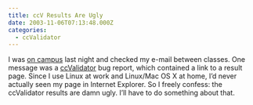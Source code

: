 ```yaml
---
title: ccV Results Are Ugly
date: 2003-11-06T07:13:48.000Z
categories:
  - ccValidator
---
```

I was [on campus][1]  last night and checked my e-mail between classes. One message was a [ccValidator][2]  bug report, which contained a link to a result page. Since I use Linux at work and Linux/Mac <span class="caps">OS</span> X at home, I’d never actually seen my page in Internet Explorer. So I freely confess: the ccValidator results are damn ugly. I’ll have to do something about that.

 [1]: http://www.ipfw.edu
 [2]: http://www.yergler.net/projects/ccvalidator

